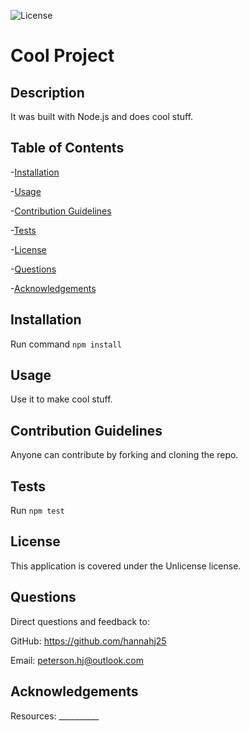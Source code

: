 ![License](https://img.shields.io/badge/License-Unlicense-blue.svg)

# Cool Project

## Description 
It was built with Node.js and does cool stuff.

## Table of Contents

 -[Installation](#installation)

 -[Usage](#usage)

 -[Contribution Guidelines](#contribution-guidelines)

 -[Tests](#tests)

 -[License](#license)

 -[Questions](#questions)

 -[Acknowledgements](#acknowledgements)

## Installation 
Run command `npm install`

## Usage 
Use it to make cool stuff.

## Contribution Guidelines 
Anyone can contribute by forking and cloning the repo.

## Tests 
Run `npm test`

## License 
 This application is covered under the Unlicense license.

## Questions 
Direct questions and feedback to: 

GitHub: https://github.com/hannahj25 

Email: peterson.hj@outlook.com

## Acknowledgements 
Resources: __________
